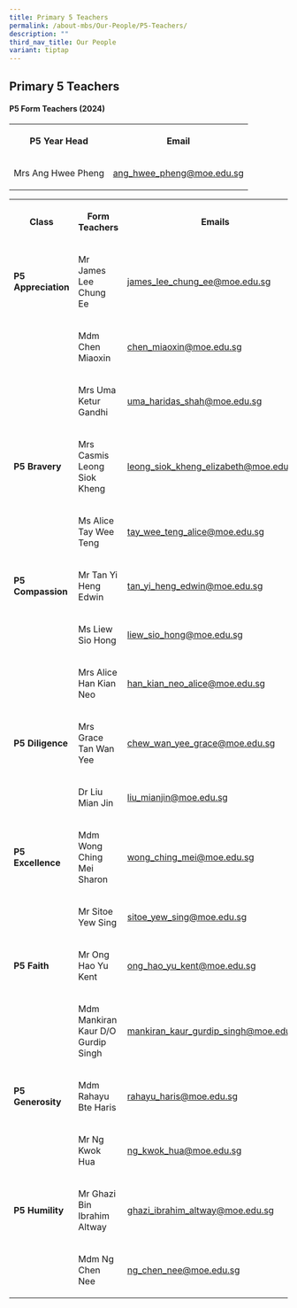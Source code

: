 ```yaml
---
title: Primary 5 Teachers
permalink: /about-mbs/Our-People/P5-Teachers/
description: ""
third_nav_title: Our People
variant: tiptap
---
```

<h2><strong>Primary 5 Teachers</strong></h2>
<h4><strong>P5 Form Teachers (2024)</strong></h4>
<table style="minWidth: 50px">
<colgroup>
<col>
<col>
</colgroup>
<tbody>
<tr>
<th rowspan="1" colspan="1">
<p>P5 Year Head</p>
</th>
<th rowspan="1" colspan="1">
<p>Email</p>
</th>
</tr>
<tr>
<td rowspan="1" colspan="1">
<p>Mrs Ang Hwee Pheng</p>
</td>
<td rowspan="1" colspan="1">
<p><a href="mailto:ang_hwee_pheng@moe.edu.sg" rel="noopener noreferrer nofollow" target="_blank">ang_hwee_pheng@moe.edu.sg</a>
</p>
</td>
</tr>
</tbody>
</table>
<p></p>
<table style="minWidth: 75px">
<colgroup>
<col>
<col>
<col>
</colgroup>
<tbody>
<tr>
<th rowspan="1" colspan="1">
<p>Class</p>
</th>
<th rowspan="1" colspan="1">
<p>Form Teachers</p>
</th>
<th rowspan="1" colspan="1">
<p>Emails</p>
</th>
</tr>
<tr>
<td rowspan="1" colspan="1">
<p><strong>P5 Appreciation</strong>
</p>
</td>
<td rowspan="1" colspan="1">
<p>Mr James Lee Chung Ee</p>
</td>
<td rowspan="1" colspan="1">
<p><a href="mailto:james_lee_chung_ee@moe.edu.sg" rel="noopener noreferrer nofollow" target="_blank">james_lee_chung_ee@moe.edu.sg</a>
</p>
</td>
</tr>
<tr>
<td rowspan="1" colspan="1">
<p></p>
</td>
<td rowspan="1" colspan="1">
<p>Mdm Chen Miaoxin</p>
</td>
<td rowspan="1" colspan="1">
<p><a href="mailto:chen_miaoxin@moe.edu.sg" rel="noopener noreferrer nofollow" target="_blank">chen_miaoxin@moe.edu.sg</a>
</p>
</td>
</tr>
<tr>
<td rowspan="1" colspan="1">
<p></p>
</td>
<td rowspan="1" colspan="1">
<p>Mrs Uma Ketur Gandhi</p>
</td>
<td rowspan="1" colspan="1">
<p><a href="mailto:uma_haridas_shah@moe.edu.sg" rel="noopener noreferrer nofollow" target="_blank">uma_haridas_shah@moe.edu.sg</a>
</p>
</td>
</tr>
<tr>
<td rowspan="1" colspan="1">
<p><strong>P5 Bravery</strong>
</p>
</td>
<td rowspan="1" colspan="1">
<p>Mrs Casmis Leong Siok Kheng</p>
</td>
<td rowspan="1" colspan="1">
<p><a href="mailto:yeo_eunice@moe.edu.sg" rel="noopener noreferrer nofollow" target="_blank">leong_siok_kheng_elizabeth@moe.edu.sg</a>
</p>
</td>
</tr>
<tr>
<td rowspan="1" colspan="1">
<p></p>
</td>
<td rowspan="1" colspan="1">
<p>Ms Alice Tay Wee Teng</p>
</td>
<td rowspan="1" colspan="1">
<p><a href="mailto:tay_wee_teng_alice@moe.edu.sg" rel="noopener noreferrer nofollow" target="_blank">tay_wee_teng_alice@moe.edu.sg</a>
</p>
</td>
</tr>
<tr>
<td rowspan="1" colspan="1">
<p><strong>P5 Compassion</strong>
</p>
</td>
<td rowspan="1" colspan="1">
<p>Mr Tan Yi Heng Edwin</p>
</td>
<td rowspan="1" colspan="1">
<p><a href="mailto:tan_yi_heng_edwin@moe.edu.sg" rel="noopener noreferrer nofollow" target="_blank">tan_yi_heng_edwin@moe.edu.sg</a>
</p>
</td>
</tr>
<tr>
<td rowspan="1" colspan="1">
<p></p>
</td>
<td rowspan="1" colspan="1">
<p>Ms Liew Sio Hong</p>
</td>
<td rowspan="1" colspan="1">
<p><a href="mailto:liew_sio_hong@moe.edu.sg" rel="noopener noreferrer nofollow" target="_blank">liew_sio_hong@moe.edu.sg</a>
</p>
</td>
</tr>
<tr>
<td rowspan="1" colspan="1">
<p></p>
</td>
<td rowspan="1" colspan="1">
<p>Mrs Alice Han Kian Neo</p>
</td>
<td rowspan="1" colspan="1">
<p><a href="mailto:han_kian_neo_alice@moe.edu.sg" rel="noopener noreferrer nofollow" target="_blank">han_kian_neo_alice@moe.edu.sg</a>
</p>
</td>
</tr>
<tr>
<td rowspan="1" colspan="1">
<p><strong>P5 Diligence</strong>
</p>
</td>
<td rowspan="1" colspan="1">
<p>Mrs Grace Tan Wan Yee</p>
</td>
<td rowspan="1" colspan="1">
<p><a href="mailto:chew_wan_yee_grace@moe.edu.sg" rel="noopener noreferrer nofollow" target="_blank">chew_wan_yee_grace@moe.edu.sg</a>
</p>
</td>
</tr>
<tr>
<td rowspan="1" colspan="1">
<p></p>
</td>
<td rowspan="1" colspan="1">
<p>Dr Liu Mian Jin</p>
</td>
<td rowspan="1" colspan="1">
<p><a href="mailto:liu_mianjin@moe.edu.sg" rel="noopener noreferrer nofollow" target="_blank">liu_mianjin@moe.edu.sg</a>
</p>
</td>
</tr>
<tr>
<td rowspan="1" colspan="1">
<p><strong>P5 Excellence</strong>
</p>
</td>
<td rowspan="1" colspan="1">
<p>Mdm Wong Ching Mei Sharon</p>
</td>
<td rowspan="1" colspan="1">
<p><a href="mailto:wong_ching_mei@moe.edu.sg" rel="noopener noreferrer nofollow" target="_blank">wong_ching_mei@moe.edu.sg</a>
</p>
</td>
</tr>
<tr>
<td rowspan="1" colspan="1">
<p></p>
</td>
<td rowspan="1" colspan="1">
<p>Mr Sitoe Yew Sing</p>
</td>
<td rowspan="1" colspan="1">
<p><a href="mailto:sitoe_yew_sing@moe.edu.sg" rel="noopener noreferrer nofollow" target="_blank">sitoe_yew_sing@moe.edu.sg</a>
</p>
</td>
</tr>
<tr>
<td rowspan="1" colspan="1">
<p><strong>P5 Faith</strong>
</p>
</td>
<td rowspan="1" colspan="1">
<p>Mr Ong Hao Yu Kent</p>
</td>
<td rowspan="1" colspan="1">
<p><a href="mailto:ong_hao_yu_kent@moe.edu.sg" rel="noopener noreferrer nofollow" target="_blank">ong_hao_yu_kent@moe.edu.sg</a>
</p>
</td>
</tr>
<tr>
<td rowspan="1" colspan="1">
<p></p>
</td>
<td rowspan="1" colspan="1">
<p>Mdm Mankiran Kaur D/O Gurdip Singh</p>
</td>
<td rowspan="1" colspan="1">
<p><a href="mailto:mankiran_kaur_gurdip_singh@moe.edu.sg" rel="noopener noreferrer nofollow" target="_blank">mankiran_kaur_gurdip_singh@moe.edu.sg</a>
</p>
</td>
</tr>
<tr>
<td rowspan="1" colspan="1">
<p><strong>P5 Generosity</strong>
</p>
</td>
<td rowspan="1" colspan="1">
<p>Mdm Rahayu Bte Haris</p>
</td>
<td rowspan="1" colspan="1">
<p><a href="mailto:rahayu_haris@moe.edu.sg" rel="noopener noreferrer nofollow" target="_blank">rahayu_haris@moe.edu.sg</a>
</p>
</td>
</tr>
<tr>
<td rowspan="1" colspan="1">
<p></p>
</td>
<td rowspan="1" colspan="1">
<p>Mr Ng Kwok Hua</p>
</td>
<td rowspan="1" colspan="1">
<p><a href="mailto:ng_kwok_hua@moe.edu.sg" rel="noopener noreferrer nofollow" target="_blank">ng_kwok_hua@moe.edu.sg</a>
</p>
</td>
</tr>
<tr>
<td rowspan="1" colspan="1">
<p><strong>P5 Humility</strong>
</p>
</td>
<td rowspan="1" colspan="1">
<p>Mr Ghazi Bin Ibrahim Altway</p>
</td>
<td rowspan="1" colspan="1">
<p><a href="mailto:ghazi_ibrahim_altway@moe.edu.sg" rel="noopener noreferrer nofollow" target="_blank">ghazi_ibrahim_altway@moe.edu.sg</a>
</p>
</td>
</tr>
<tr>
<td rowspan="1" colspan="1">
<p></p>
</td>
<td rowspan="1" colspan="1">
<p>Mdm Ng Chen Nee</p>
</td>
<td rowspan="1" colspan="1">
<p><a href="mailto:ng_chen_nee@moe.edu.sg" rel="noopener noreferrer nofollow" target="_blank">ng_chen_nee@moe.edu.sg</a>
</p>
</td>
</tr>
</tbody>
</table>
<p></p>